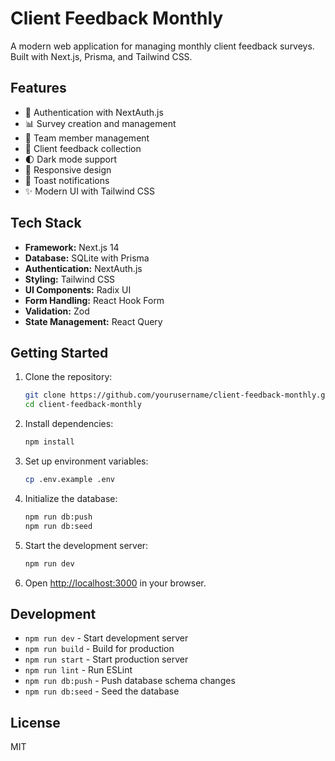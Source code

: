 # Client Feedback Monthly

A modern web application for managing monthly client feedback surveys. Built with Next.js, Prisma, and Tailwind CSS.

## Features

- 🔐 Authentication with NextAuth.js
- 📊 Survey creation and management
- 👥 Team member management
- 📝 Client feedback collection
- 🌓 Dark mode support
- 📱 Responsive design
- 🔔 Toast notifications
- ✨ Modern UI with Tailwind CSS

## Tech Stack

- **Framework:** Next.js 14
- **Database:** SQLite with Prisma
- **Authentication:** NextAuth.js
- **Styling:** Tailwind CSS
- **UI Components:** Radix UI
- **Form Handling:** React Hook Form
- **Validation:** Zod
- **State Management:** React Query

## Getting Started

1. Clone the repository:
   ```bash
   git clone https://github.com/yourusername/client-feedback-monthly.git
   cd client-feedback-monthly
   ```

2. Install dependencies:
   ```bash
   npm install
   ```

3. Set up environment variables:
   ```bash
   cp .env.example .env
   ```

4. Initialize the database:
   ```bash
   npm run db:push
   npm run db:seed
   ```

5. Start the development server:
   ```bash
   npm run dev
   ```

6. Open [http://localhost:3000](http://localhost:3000) in your browser.

## Development

- `npm run dev` - Start development server
- `npm run build` - Build for production
- `npm run start` - Start production server
- `npm run lint` - Run ESLint
- `npm run db:push` - Push database schema changes
- `npm run db:seed` - Seed the database

## License

MIT

